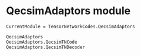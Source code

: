 # QecsimAdaptors module

```@meta
CurrentModule = TensorNetworkCodes.QecsimAdaptors
```
```@docs
QecsimAdaptors
QecsimAdaptors.QecsimTNCode
QecsimAdaptors.QecsimTNDecoder
```
